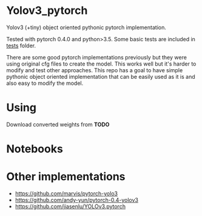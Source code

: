 # Yolov3_pytorch

Yolov3 (+tiny) object oriented pythonic pytorch implementation.

Tested with pytorch 0.4.0 and python>3.5. Some basic tests are included in [tests](https://github.com/holli/yolov3_pytorch/tree/master/test) folder.

There are some good pytorch implementations previously but they were using original cfg files to create the model. This works well but it's harder to modify and test other approaches. This repo has a goal to have simple pythonic object oriented implementation that can be easily used as it is and also easy to modify the model.

# Using

Download converted weights from **TODO**

# Notebooks



# Other implementations

- https://github.com/marvis/pytorch-yolo3
- https://github.com/andy-yun/pytorch-0.4-yolov3
- https://github.com/jiasenlu/YOLOv3.pytorch




